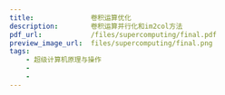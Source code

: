 ```yaml
---
title:              卷积运算优化
description:        卷积运算并行化和im2col方法
pdf_url:            /files/supercomputing/final.pdf
preview_image_url:  files/supercomputing/final.png
tags:
    - 超级计算机原理与操作
    - 
    - 
---
```


